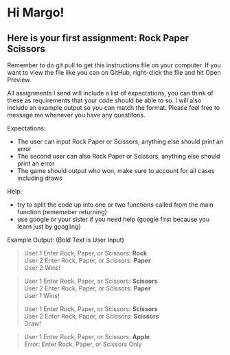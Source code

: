 # Hi Margo!

## Here is your first assignment: Rock Paper Scissors

Remember to do git pull to get this instructions file on your computer. If you want to view the file like you can on GitHub, right-click the file and hit Open Preview.

All assignments I send will include a list of expectations, you can think of these as requirements that your code should be able to so. I will also include an example output so you can match the format. Please feel free to message me whenever you have any questitons.

Expectations:
- The user can input Rock Paper or Scissors, anything else should print an error
- The second user can also Rock Paper or Scissors, anything else should print an error
- The game should output who won, make sure to account for all cases including draws

Help:
- try to split the code up into one or two functions called from the main function (rememeber returning)
- use google or your sister if you need help (google first because you learn just by googling)

Example Output: (Bold Text is User Input)
> User 1 Enter Rock, Paper, or Scissors: **Rock**  
> User 2 Enter Rock, Paper, or Scissors: **Paper**  
> User 2 Wins!

> User 1 Enter Rock, Paper, or Scissors: **Scissors**  
> User 2 Enter Rock, Paper, or Scissors: **Paper**  
> User 1 Wins!
>
> User 1 Enter Rock, Paper, or Scissors: **Scissors**  
> User 2 Enter Rock, Paper, or Scissors: **Scissors**  
> Draw!
  
> User 1 Enter Rock, Paper, or Scissors: **Apple**  
> Error: Enter Rock, Paper, or Scissors Only